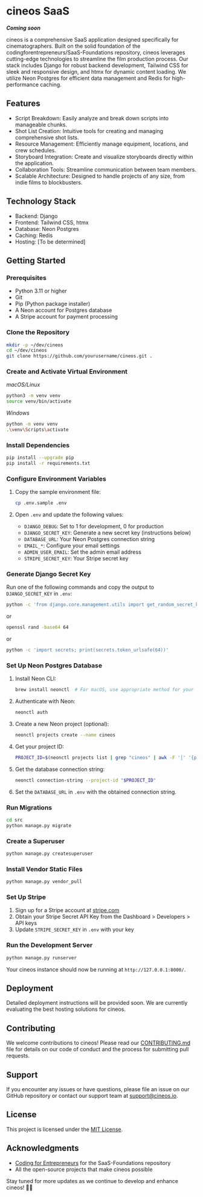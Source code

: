 # cineos SaaS

***_Coming soon_***

cineos is a comprehensive SaaS application designed specifically for cinematographers. Built on the solid foundation of the codingforentrepreneurs/SaaS-Foundations repository, cineos leverages cutting-edge technologies to streamline the film production process. Our stack includes Django for robust backend development, Tailwind CSS for sleek and responsive design, and htmx for dynamic content loading. We utilize Neon Postgres for efficient data management and Redis for high-performance caching.

## Features

- Script Breakdown: Easily analyze and break down scripts into manageable chunks.
- Shot List Creation: Intuitive tools for creating and managing comprehensive shot lists.
- Resource Management: Efficiently manage equipment, locations, and crew schedules.
- Storyboard Integration: Create and visualize storyboards directly within the application.
- Collaboration Tools: Streamline communication between team members.
- Scalable Architecture: Designed to handle projects of any size, from indie films to blockbusters.

## Technology Stack

- Backend: Django
- Frontend: Tailwind CSS, htmx
- Database: Neon Postgres
- Caching: Redis
- Hosting: [To be determined]

## Getting Started

### Prerequisites

- Python 3.11 or higher
- Git
- Pip (Python package installer)
- A Neon account for Postgres database
- A Stripe account for payment processing

### Clone the Repository

```bash
mkdir -p ~/dev/cineos
cd ~/dev/cineos
git clone https://github.com/yourusername/cineos.git .
```

### Create and Activate Virtual Environment

*macOS/Linux*
```bash
python3 -m venv venv
source venv/bin/activate
```

*Windows*
```bash
python -m venv venv
.\venv\Scripts\activate
```

### Install Dependencies

```bash
pip install --upgrade pip
pip install -r requirements.txt
```

### Configure Environment Variables

1. Copy the sample environment file:
   ```bash
   cp .env.sample .env
   ```

2. Open `.env` and update the following values:
   - `DJANGO_DEBUG`: Set to 1 for development, 0 for production
   - `DJANGO_SECRET_KEY`: Generate a new secret key (instructions below)
   - `DATABASE_URL`: Your Neon Postgres connection string
   - `EMAIL_*`: Configure your email settings
   - `ADMIN_USER_EMAIL`: Set the admin email address
   - `STRIPE_SECRET_KEY`: Your Stripe secret key

### Generate Django Secret Key

Run one of the following commands and copy the output to `DJANGO_SECRET_KEY` in `.env`:

```bash
python -c 'from django.core.management.utils import get_random_secret_key; print(get_random_secret_key())'
```
or
```bash
openssl rand -base64 64
```
or
```bash
python -c 'import secrets; print(secrets.token_urlsafe(64))'
```

### Set Up Neon Postgres Database

1. Install Neon CLI:
   ```bash
   brew install neonctl  # For macOS, use appropriate method for your OS
   ```

2. Authenticate with Neon:
   ```bash
   neonctl auth
   ```

3. Create a new Neon project (optional):
   ```bash
   neonctl projects create --name cineos
   ```

4. Get your project ID:
   ```bash
   PROJECT_ID=$(neonctl projects list | grep "cineos" | awk -F '│' '{print $2}' | xargs)
   ```

5. Get the database connection string:
   ```bash
   neonctl connection-string --project-id "$PROJECT_ID"
   ```

6. Set the `DATABASE_URL` in `.env` with the obtained connection string.

### Run Migrations

```bash
cd src
python manage.py migrate
```

### Create a Superuser

```bash
python manage.py createsuperuser
```

### Install Vendor Static Files

```bash
python manage.py vendor_pull
```

### Set Up Stripe

1. Sign up for a Stripe account at [stripe.com](https://www.stripe.com)
2. Obtain your Stripe Secret API Key from the Dashboard > Developers > API keys
3. Update `STRIPE_SECRET_KEY` in `.env` with your key

### Run the Development Server

```bash
python manage.py runserver
```

Your cineos instance should now be running at `http://127.0.0.1:8000/`.

## Deployment

Detailed deployment instructions will be provided soon. We are currently evaluating the best hosting solutions for cineos.

## Contributing

We welcome contributions to cineos! Please read our [CONTRIBUTING.md](CONTRIBUTING.md) file for details on our code of conduct and the process for submitting pull requests.

## Support

If you encounter any issues or have questions, please file an issue on our GitHub repository or contact our support team at support@cineos.io.

## License

This project is licensed under the [MIT License](LICENSE.md).

## Acknowledgments

- [Coding for Entrepreneurs](https://www.codingforentrepreneurs.com/) for the SaaS-Foundations repository
- All the open-source projects that make cineos possible

Stay tuned for more updates as we continue to develop and enhance cineos! 🎥🚀

